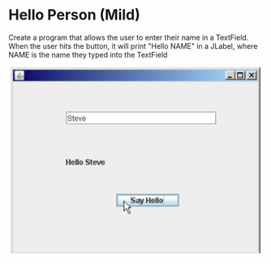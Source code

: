 # Hello Person (Mild)  

Create a program that allows the user to enter their name in a TextField. When the user hits the button, it will print "Hello NAME" in a JLabel, where NAME is the name they typed into the TextField

![GUI Example](https://github.com/MrLamont-HHSS/MrLamont-HHSS.github.io/raw/master/images/GUIImages/Screenshot%20from%202023-03-20%2018-57-46.png)
  